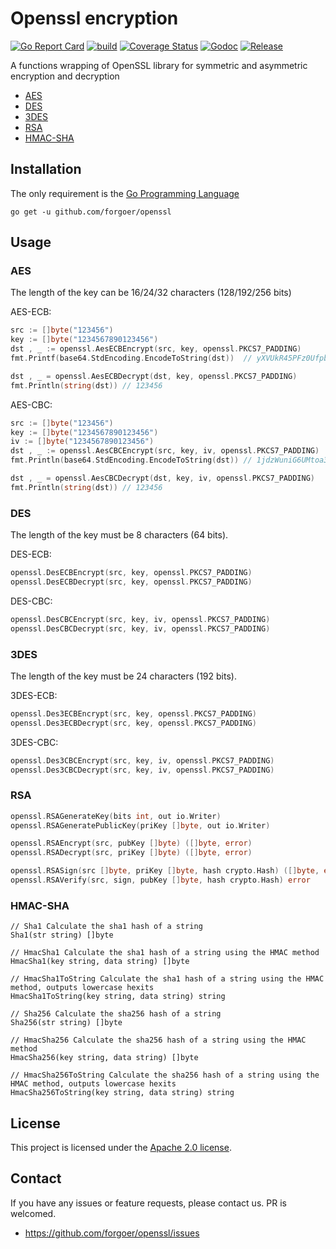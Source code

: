 # Openssl encryption

[![Go Report Card](https://goreportcard.com/badge/github.com/forgoer/openssl)](https://goreportcard.com/report/github.com/forgoer/openssl)
[![build](https://github.com/forgoer/openssl/actions/workflows/build.yml/badge.svg)](https://github.com/forgoer/openssl/actions/workflows/build.yml)
[![Coverage Status](https://coveralls.io/repos/github/forgoer/openssl/badge.svg?branch=master)](https://coveralls.io/github/forgoer/openssl?branch=master)
[![Godoc](https://godoc.org/github.com/forgoer/openssl?status.svg)](https://pkg.go.dev/github.com/forgoer/openssl)
[![Release](https://img.shields.io/github/release/forgoer/openssl.svg)](https://github.com/forgoer/openssl/releases/latest)

A functions wrapping of OpenSSL library for symmetric and asymmetric encryption and decryption

- [AES](#AES)
- [DES](#DES)
- [3DES](#DES)
- [RSA](#RSA)
- [HMAC-SHA](#HMAC-SHA)

## Installation

The only requirement is the [Go Programming Language](https://golang.org/dl/)

```
go get -u github.com/forgoer/openssl
```

## Usage

### AES

The length of the key can be 16/24/32 characters (128/192/256 bits)

AES-ECB:

```go 
src := []byte("123456")
key := []byte("1234567890123456")
dst , _ := openssl.AesECBEncrypt(src, key, openssl.PKCS7_PADDING)
fmt.Printf(base64.StdEncoding.EncodeToString(dst))  // yXVUkR45PFz0UfpbDB8/ew==

dst , _ = openssl.AesECBDecrypt(dst, key, openssl.PKCS7_PADDING)
fmt.Println(string(dst)) // 123456
```

AES-CBC:

```go
src := []byte("123456")
key := []byte("1234567890123456")
iv := []byte("1234567890123456")
dst , _ := openssl.AesCBCEncrypt(src, key, iv, openssl.PKCS7_PADDING)
fmt.Println(base64.StdEncoding.EncodeToString(dst)) // 1jdzWuniG6UMtoa3T6uNLA==

dst , _ = openssl.AesCBCDecrypt(dst, key, iv, openssl.PKCS7_PADDING)
fmt.Println(string(dst)) // 123456
```

### DES

The length of the key must be 8 characters (64 bits).

DES-ECB:

```go
openssl.DesECBEncrypt(src, key, openssl.PKCS7_PADDING)
openssl.DesECBDecrypt(src, key, openssl.PKCS7_PADDING)
```

DES-CBC:

```go
openssl.DesCBCEncrypt(src, key, iv, openssl.PKCS7_PADDING)
openssl.DesCBCDecrypt(src, key, iv, openssl.PKCS7_PADDING)
```

### 3DES

The length of the key must be 24 characters (192 bits).

3DES-ECB:

```go
openssl.Des3ECBEncrypt(src, key, openssl.PKCS7_PADDING)
openssl.Des3ECBDecrypt(src, key, openssl.PKCS7_PADDING)
```

3DES-CBC:

```go
openssl.Des3CBCEncrypt(src, key, iv, openssl.PKCS7_PADDING)
openssl.Des3CBCDecrypt(src, key, iv, openssl.PKCS7_PADDING)
```

### RSA

```go
openssl.RSAGenerateKey(bits int, out io.Writer)
openssl.RSAGeneratePublicKey(priKey []byte, out io.Writer)

openssl.RSAEncrypt(src, pubKey []byte) ([]byte, error)
openssl.RSADecrypt(src, priKey []byte) ([]byte, error)

openssl.RSASign(src []byte, priKey []byte, hash crypto.Hash) ([]byte, error)
openssl.RSAVerify(src, sign, pubKey []byte, hash crypto.Hash) error
```

### HMAC-SHA

```
// Sha1 Calculate the sha1 hash of a string
Sha1(str string) []byte

// HmacSha1 Calculate the sha1 hash of a string using the HMAC method
HmacSha1(key string, data string) []byte

// HmacSha1ToString Calculate the sha1 hash of a string using the HMAC method, outputs lowercase hexits
HmacSha1ToString(key string, data string) string

// Sha256 Calculate the sha256 hash of a string
Sha256(str string) []byte

// HmacSha256 Calculate the sha256 hash of a string using the HMAC method
HmacSha256(key string, data string) []byte

// HmacSha256ToString Calculate the sha256 hash of a string using the HMAC method, outputs lowercase hexits
HmacSha256ToString(key string, data string) string
```

## License

This project is licensed under the [Apache 2.0 license](LICENSE).

## Contact

If you have any issues or feature requests, please contact us. PR is welcomed.
- https://github.com/forgoer/openssl/issues

